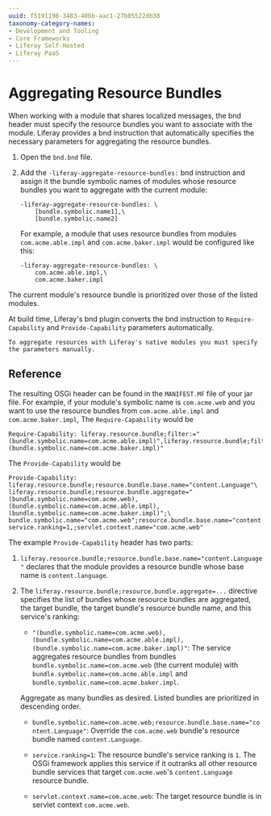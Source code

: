```yaml
---
uuid: f5191198-3483-40bb-aac1-27b05522db38
taxonomy-category-names:
- Development and Tooling
- Core Frameworks
- Liferay Self-Hosted
- Liferay PaaS
---
```

# Aggregating Resource Bundles

When working with a module that shares localized messages, the bnd header must specify the resource bundles you want to associate with the module. Liferay provides a bnd instruction that automatically specifies the necessary parameters for aggregating the resource bundles.

1. Open the `bnd.bnd` file.

1. Add the `-liferay-aggregate-resource-bundles:` bnd instruction and assign it the bundle symbolic names of modules whose resource bundles you want to aggregate with the current module:

    ```properties
    -liferay-aggregate-resource-bundles: \
        [bundle.symbolic.name1],\
        [bundle.symbolic.name2]
    ```

    For example, a module that uses resource bundles from modules `com.acme.able.impl` and `com.acme.baker.impl` would be configured like this:

    ```properties
    -liferay-aggregate-resource-bundles: \
        com.acme.able.impl,\
        com.acme.baker.impl
    ```

The current module's resource bundle is prioritized over those of the listed modules. 

At build time, Liferay's bnd plugin converts the bnd instruction to `Require-Capability` and `Provide-Capability` parameters automatically. 

```{note}
To aggregate resources with Liferay's native modules you must specify the parameters manually. 
```

## Reference

The resulting OSGi header can be found in the `MANIFEST.MF` file of your jar file. For example, if your module's symbolic name is `com.acme.web` and you want to use the resource bundles from `com.acme.able.impl` and `com.acme.baker.impl`, The `Require-Capability` would be

```properties
Require-Capability: liferay.resource.bundle;filter:="(bundle.symbolic.name=com.acme.able.impl)",liferay.resource.bundle;filter:="(bundle.symbolic.name=com.acme.baker.impl)"
```

The `Provide-Capability` would be

```properties
Provide-Capability:  liferay.resource.bundle;resource.bundle.base.name="content.Language"\
liferay.resource.bundle;resource.bundle.aggregate="(bundle.symbolic.name=com.acme.web),(bundle.symbolic.name=com.acme.able.impl),(bundle.symbolic.name=com.acme.baker.impl)";\
bundle.symbolic.name="com.acme.web";resource.bundle.base.name="content.Language";\
service.ranking=1,;servlet.context.name="com.acme.web"
```

The example `Provide-Capability` header has two parts: 

1. `liferay.resource.bundle;resource.bundle.base.name="content.Language"` declares that the module provides a resource bundle whose base name is `content.language`. 

1. The `liferay.resource.bundle;resource.bundle.aggregate=...` directive specifies the list of bundles whose resource bundles are aggregated, the target bundle, the target bundle's resource bundle name, and this service's ranking:

    * `"(bundle.symbolic.name=com.acme.web),(bundle.symbolic.name=com.acme.able.impl),(bundle.symbolic.name=com.acme.baker.impl)"`: The service aggregates resource bundles from bundles `bundle.symbolic.name=com.acme.web` (the current module) with `bundle.symbolic.name=com.acme.able.impl` and `bundle.symbolic.name=com.acme.baker.impl`.

    Aggregate as many bundles as desired. Listed bundles are prioritized in descending order. 

    * `bundle.symbolic.name=com.acme.web;resource.bundle.base.name="content.Language"`: Override the `com.acme.web` bundle's resource bundle named `content.Language`.

    * `service.ranking=1`: The resource bundle's service ranking is `1`. The OSGi framework applies this service if it outranks all other resource bundle services that target `com.acme.web`'s `content.Language` resource bundle. 

    * `servlet.context.name=com.acme.web`: The target resource bundle is in servlet context `com.acme.web`.
